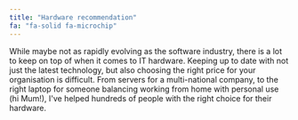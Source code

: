 ```yaml
---
title: "Hardware recommendation"
fa: "fa-solid fa-microchip"
---
```


While maybe not as rapidly evolving as the software industry, there is a lot to keep on top of when it comes to IT hardware. Keeping up to date with not just the latest technology, but also choosing the right price for your organisation is difficult. From servers for a multi-national company, to the right laptop for someone balancing working from home with personal use (hi Mum!), I've helped hundreds of people with the right choice for their hardware.